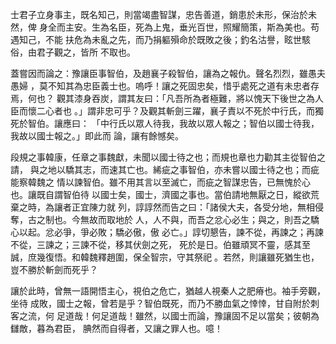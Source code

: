 士君子立身事主，既名知己，則當竭盡智謀，忠告善道，銷患於未形，保治於未然，俾
身全而主安。生為名臣，死為上鬼，垂光百世，照耀簡策，斯為美也。苟遇知己，不能
扶危為未亂之先，而乃捐軀殞命於既敗之後；釣名沽譽，眩世駭俗，由君子觀之，皆所
不取也。

蓋嘗因而論之：豫讓臣事智伯，及趙襄子殺智伯，讓為之報仇。聲名烈烈，雖愚夫愚婦
，莫不知其為忠臣義士也。嗚呼！讓之死固忠矣，惜乎處死之道有未忠者存焉，何也？
觀其漆身吞炭，謂其友曰：「凡吾所為者極難，將以愧天下後世之為人臣而懷二心者也
。」謂非忠可乎？及觀其斬劍三躍，襄子責以不死於中行氏，而獨死於智伯。讓應曰：
「中行氏以眾人待我，我故以眾人報之；智伯以國士待我，我故以國士報之。」即此而
論，讓有餘憾矣。

段規之事韓康，任章之事魏獻，未聞以國士待之也；而規也章也力勸其主從智伯之請，
與之地以驕其志，而速其亡也。絺疵之事智伯，亦未嘗以國士待之也；而疵能察韓魏之
情以諫智伯。雖不用其言以至滅亡，而疵之智謀忠告，已無愧於心也。讓既自謂智伯待
以國士矣，國士，濟國之事也。當伯請地無厭之日，縱欲荒棄之時，為讓者正宜陳力就
列，諄諄然而告之曰：「諸侯大夫，各受分地，無相侵奪，古之制也。今無故而取地於
人，人不與，而吾之忿心必生；與之，則吾之驕心以起。忿必爭，爭必敗；驕必傲，傲
必亡。」諄切懇告，諫不從，再諫之；再諫不從，三諫之；三諫不從，移其伏劍之死，
死於是日。伯雖頑冥不靈，感其至誠，庶幾復悟。和韓魏釋趙圍，保全智宗，守其祭祀
。若然，則讓雖死猶生也，豈不勝於斬劍而死乎？

讓於此時，曾無一語開悟主心，視伯之危亡，猶越人視秦人之肥瘠也。袖手旁觀，坐待
成敗，國士之報，曾若是乎？智伯既死，而乃不勝血氣之悻悻，甘自附於刺客之流，何
足道哉！何足道哉！雖然，以國士而論，豫讓固不足以當矣；彼朝為讎敵，暮為君臣，
腆然而自得者，又讓之罪人也。噫！

